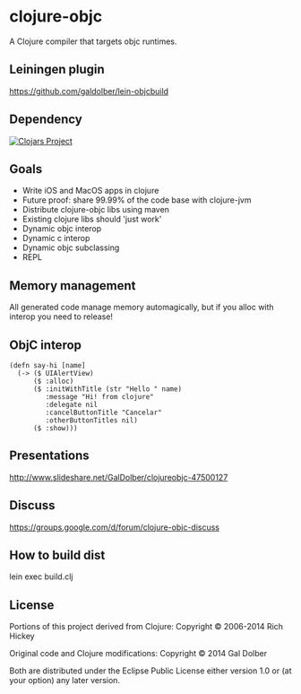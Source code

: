 # clojure-objc

A Clojure compiler that targets objc runtimes.

## Leiningen plugin
 
 https://github.com/galdolber/lein-objcbuild
 
## Dependency

[![Clojars Project](http://clojars.org/galdolber/clojure-objc/latest-version.svg)](http://clojars.org/galdolber/clojure-objc)

## Goals

 * Write iOS and MacOS apps in clojure
 * Future proof: share 99.99% of the code base with clojure-jvm
 * Distribute clojure-objc libs using maven
 * Existing clojure libs should 'just work'
 * Dynamic objc interop
 * Dynamic c interop
 * Dynamic objc subclassing
 * REPL
 
## Memory management
 
 All generated code manage memory automagically, but if you alloc with interop you need to release!
 
## ObjC interop

    (defn say-hi [name]
      (-> ($ UIAlertView)
          ($ :alloc)
          ($ :initWithTitle (str "Hello " name)
             :message "Hi! from clojure"
             :delegate nil
             :cancelButtonTitle "Cancelar"
             :otherButtonTitles nil)
          ($ :show)))
 
## Presentations

http://www.slideshare.net/GalDolber/clojureobjc-47500127
 
## Discuss
 
 https://groups.google.com/d/forum/clojure-objc-discuss
 
## How to build dist
 
 lein exec build.clj

## License

Portions of this project derived from Clojure:
Copyright © 2006-2014 Rich Hickey

Original code and Clojure modifications:
Copyright © 2014 Gal Dolber

Both are distributed under the Eclipse Public License either version 1.0 or (at your option) any later version.
